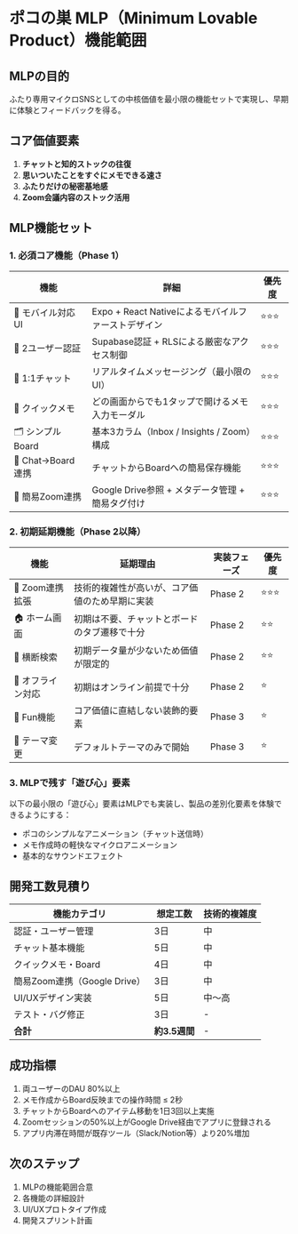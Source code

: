# ポコの巣 MLP（Minimum Lovable Product）機能範囲

## MLPの目的
ふたり専用マイクロSNSとしての中核価値を最小限の機能セットで実現し、早期に体験とフィードバックを得る。

## コア価値要素
1. **チャットと知的ストックの往復**
2. **思いついたことをすぐにメモできる速さ**
3. **ふたりだけの秘密基地感**
4. **Zoom会議内容のストック活用**

## MLP機能セット

### 1. 必須コア機能（Phase 1）
| 機能 | 詳細 | 優先度 |
|---|---|---|
| 📱 モバイル対応UI | Expo + React Nativeによるモバイルファーストデザイン | ⭐⭐⭐ |
| 🔐 2ユーザー認証 | Supabase認証 + RLSによる厳密なアクセス制御 | ⭐⭐⭐ |
| 💬 1:1チャット | リアルタイムメッセージング（最小限のUI） | ⭐⭐⭐ |
| 📝 クイックメモ | どの画面からでも1タップで開けるメモ入力モーダル | ⭐⭐⭐ |
| 🗂️ シンプルBoard | 基本3カラム（Inbox / Insights / Zoom）構成 | ⭐⭐⭐ |
| 🔄 Chat→Board連携 | チャットからBoardへの簡易保存機能 | ⭐⭐⭐ |
| 🎦 簡易Zoom連携 | Google Drive参照 + メタデータ管理 + 簡易タグ付け | ⭐⭐⭐ |

### 2. 初期延期機能（Phase 2以降）
| 機能 | 延期理由 | 実装フェーズ | 優先度 |
|---|---|---|---|
| 🎦 Zoom連携拡張 | 技術的複雑性が高いが、コア価値のため早期に実装 | Phase 2 | ⭐⭐⭐ |
| 🏠 ホーム画面 | 初期は不要、チャットとボードのタブ遷移で十分 | Phase 2 | ⭐⭐ |
| 🔎 横断検索 | 初期データ量が少ないため価値が限定的 | Phase 2 | ⭐⭐ |
| 📱 オフライン対応 | 初期はオンライン前提で十分 | Phase 2 | ⭐ |
| 🧩 Fun機能 | コア価値に直結しない装飾的要素 | Phase 3 | ⭐ |
| 🎨 テーマ変更 | デフォルトテーマのみで開始 | Phase 3 | ⭐ |

### 3. MLPで残す「遊び心」要素
以下の最小限の「遊び心」要素はMLPでも実装し、製品の差別化要素を体験できるようにする：

- ポコのシンプルなアニメーション（チャット送信時）
- メモ作成時の軽快なマイクロアニメーション
- 基本的なサウンドエフェクト

## 開発工数見積り

| 機能カテゴリ | 想定工数 | 技術的複雑度 |
|---|---|---|
| 認証・ユーザー管理 | 3日 | 中 |
| チャット基本機能 | 5日 | 中 |
| クイックメモ・Board | 4日 | 中 |
| 簡易Zoom連携（Google Drive） | 3日 | 中 |
| UI/UXデザイン実装 | 5日 | 中〜高 |
| テスト・バグ修正 | 3日 | - |
| **合計** | **約3.5週間** | - |

## 成功指標
1. 両ユーザーのDAU 80%以上
2. メモ作成からBoard反映までの操作時間 ≤ 2秒
3. チャットからBoardへのアイテム移動を1日3回以上実施
4. Zoomセッションの50%以上がGoogle Drive経由でアプリに登録される
5. アプリ内滞在時間が既存ツール（Slack/Notion等）より20%増加

## 次のステップ
1. MLPの機能範囲合意
2. 各機能の詳細設計
3. UI/UXプロトタイプ作成
4. 開発スプリント計画 